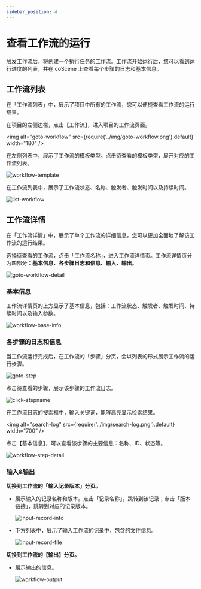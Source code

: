 ```yaml
---
sidebar_position: 4
---
```


# 查看工作流的运行

触发工作流后，将创建一个执行任务的工作流。工作流开始运行后，您可以看到运行进度的列表，并在 coScene 上查看每个步骤的日志和基本信息。

## 工作流列表

在「工作流列表」中，展示了项目中所有的工作流，您可以便捷查看工作流的运行结果。

在项目的左侧边栏，点击【工作流】，进入项目的工作流页面。

<img alt="goto-workflow" src={require('../img/goto-workflow.png').default} width="180" />

在左侧列表中，展示了工作流的模板类型。点击待查看的模板类型，展开对应的工作流列表。

![workflow-template](../img/workflow-template.png)

在工作流列表中，展示了工作流状态、名称、触发者、触发时间以及持续时间。

![list-workflow](../img/list-workflow.png)

## 工作流详情

在「工作流详情」中，展示了单个工作流的详细信息，您可以更加全面地了解该工作流的运行结果。

选择待查看的工作流，点击「工作流名称」，进入工作流详情页。工作流详情页分为四部分：**基本信息、各步骤日志和信息、输入、输出**。

![goto-workflow-detail](../img/goto-workflow-detail.png)

### 基本信息

工作流详情页的上方显示了基本信息，包括：工作流状态、触发者、触发时间、持续时间以及输入参数。

![workflow-base-info](../img/workflow-base-info.png)

### 各步骤的日志和信息

当工作流运行完成后，在工作流的「步骤」分页，会以列表的形式展示工作流的运行步骤。

![goto-step](../img/goto-step.png)

点击待查看的步骤，展示该步骤的工作流日志。

![click-stepname](../img/click-stepname.png)

在工作流日志的搜索框中，输入关键词，能够高亮显示检索结果。

<img alt="search-log" src={require('../img/search-log.png').default} width="700" />

点击【基本信息】，可以查看该步骤的主要信息：名称、ID、状态等。

![workflow-step-detail](../img/workflow-step-detail.png)

### 输入&输出

**切换到工作流的「输入记录版本」分页。**

- 展示输入的记录名称和版本。点击「记录名称」，跳转到该记录；点击「版本链接」，跳转到对应的记录版本。

  ![input-record-info](../img/input-record-info.png)

- 下方列表中，展示了输入工作流的记录中，包含的文件信息。

  ![input-record-file](../img/input-record-file.png)

**切换到工作流的【输出】分页。**

- 展示输出的信息。

  ![workflow-output](../img/workflow-output.png)
